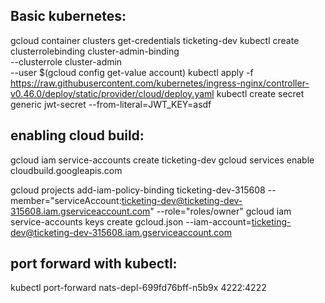 Basic kubernetes:
-------------------
gcloud container clusters get-credentials ticketing-dev
kubectl create clusterrolebinding cluster-admin-binding \
  --clusterrole cluster-admin \
  --user $(gcloud config get-value account)
  kubectl apply -f https://raw.githubusercontent.com/kubernetes/ingress-nginx/controller-v0.46.0/deploy/static/provider/cloud/deploy.yaml 
kubectl create secret generic jwt-secret --from-literal=JWT_KEY=asdf

enabling cloud build:
---------------------
gcloud iam service-accounts create ticketing-dev
gcloud services enable cloudbuild.googleapis.com

gcloud projects add-iam-policy-binding ticketing-dev-315608 --member="serviceAccount:ticketing-dev@ticketing-dev-315608.iam.gserviceaccount.com" --role="roles/owner"
gcloud iam service-accounts keys create gcloud.json --iam-account=ticketing-dev@ticketing-dev-315608.iam.gserviceaccount.com

port forward with kubectl:
----------------------------
kubectl port-forward nats-depl-699fd76bff-n5b9x 4222:4222
